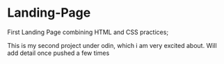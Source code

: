 # Landing-Page
First Landing Page combining HTML and CSS practices;

This is my second project under odin, which i am very excited about. Will add detail once pushed a few times
